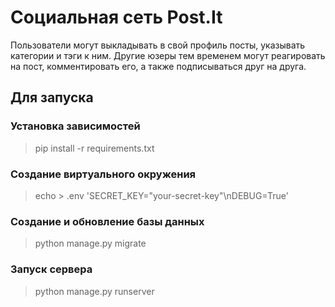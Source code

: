 
# Социальная сеть Post.It

Пользователи могут выкладывать в свой профиль посты, указывать категории и тэги к ним. 
Другие юзеры тем временем могут реагировать на пост, комментировать его, а также подписываться друг на друга.
## Для запуска

### Установка зависимостей

> pip install -r requirements.txt 

### Создание виртуального окружения

> echo > .env 'SECRET_KEY="your-secret-key"\nDEBUG=True' 

### Создание и обновление базы данных

> python manage.py migrate

### Запуск сервера

> python manage.py runserver
